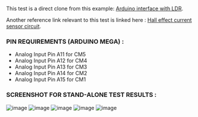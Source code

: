 This test is a direct clone from this example: [Arduino interface with LDR](https://create.arduino.cc/projecthub/SBR/working-with-light-dependent-resistor-ldr-1ded4f).

Another reference link relevant to this test is linked here : [Hall effect current sensor circuit](https://theorycircuit.com/hall-effect-current-sensor-circuit/).

### PIN REQUIREMENTS (ARDUINO MEGA) :
* Analog Input Pin A11 for CM5
* Analog Input Pin A12 for CM4
* Analog Input Pin A13 for CM3
* Analog Input Pin A14 for CM2
* Analog Input Pin A15 for CM1


### SCREENSHOT FOR STAND-ALONE TEST RESULTS :
![image](https://user-images.githubusercontent.com/72598327/119227862-bafd0a80-bb2d-11eb-91a8-f3c4eb9f0fc6.png)
![image](https://user-images.githubusercontent.com/72598327/119227866-c0f2eb80-bb2d-11eb-9a68-55467dafc9ba.png)
![image](https://user-images.githubusercontent.com/72598327/119227870-c5b79f80-bb2d-11eb-885a-a31e7dc486de.png)
![image](https://user-images.githubusercontent.com/72598327/119227877-ca7c5380-bb2d-11eb-839e-10ee11aa62fb.png)
![image](https://user-images.githubusercontent.com/72598327/119227879-cf410780-bb2d-11eb-9840-5d66bf0b2132.png)
